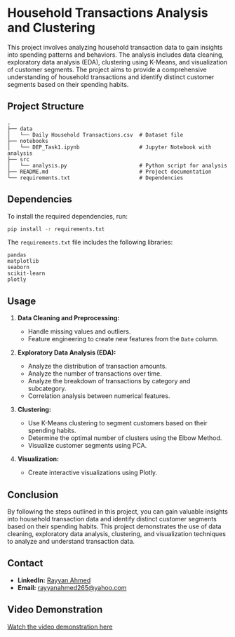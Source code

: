 # Household Transactions Analysis and Clustering

This project involves analyzing household transaction data to gain insights into spending patterns and behaviors. The analysis includes data cleaning, exploratory data analysis (EDA), clustering using K-Means, and visualization of customer segments. The project aims to provide a comprehensive understanding of household transactions and identify distinct customer segments based on their spending habits.


## Project Structure

```
.
├── data
│   └── Daily Household Transactions.csv  # Dataset file
├── notebooks
│   └── DEP_Task1.ipynb                   # Jupyter Notebook with analysis
├── src
│   └── analysis.py                       # Python script for analysis
├── README.md                             # Project documentation
└── requirements.txt                      # Dependencies
```

## Dependencies

To install the required dependencies, run:

```bash
pip install -r requirements.txt
```

The `requirements.txt` file includes the following libraries:

```pip-requirements
pandas
matplotlib
seaborn
scikit-learn
plotly
```

## Usage

1. **Data Cleaning and Preprocessing:**
   - Handle missing values and outliers.
   - Feature engineering to create new features from the `Date` column.

2. **Exploratory Data Analysis (EDA):**
   - Analyze the distribution of transaction amounts.
   - Analyze the number of transactions over time.
   - Analyze the breakdown of transactions by category and subcategory.
   - Correlation analysis between numerical features.

3. **Clustering:**
   - Use K-Means clustering to segment customers based on their spending habits.
   - Determine the optimal number of clusters using the Elbow Method.
   - Visualize customer segments using PCA.

4. **Visualization:**
   - Create interactive visualizations using Plotly.

## Conclusion

By following the steps outlined in this project, you can gain valuable insights into household transaction data and identify distinct customer segments based on their spending habits. This project demonstrates the use of data cleaning, exploratory data analysis, clustering, and visualization techniques to analyze and understand transaction data.


## Contact

- **LinkedIn:** [Rayyan Ahmed](https://www.linkedin.com/in/rayyan-ahmed9477/)
- **Email:** rayyanahmed265@yahoo.com

## Video Demonstration

[Watch the video demonstration here](https://github.com/Rayyan9477/Household-Transactions-Analysis-and-Clustering/blob/main/Task1.mp4)
